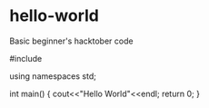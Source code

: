 # hello-world
Basic beginner's hacktober code

#include <iostream>
  
 using namespaces std;
  
 int main()
 {
     cout<<"Hello World"<<endl;
     return 0;
 }
